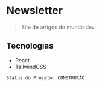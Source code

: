 # Newsletter 
> Site de artigos do mundo dev.

## Tecnologias
* React
* TailwindCSS

```
Status do Projeto: CONSTRUÇÃO
```
